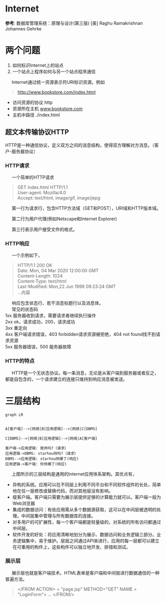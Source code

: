 # Internet
**参考**: 数据库管理系统：原理与设计(第三版) [美] Raghu Ramakrishnan Johannes Gehrke

# 两个问题


1. 如何标识Internet上的站点
2. 一个站点上程序如何与另一个站点程序通信


&ensp;&ensp;&ensp;Internet通过统一资源表示符URI标识资源。例如 
>http://www.bookstore.com/index.html
* 访问资源的协议  http
* 资源所在主机 www.bookstore.com
* 主机中路径   ./index.html

## 超文本传输协议HTTP

HTTP是一种通信协议，定义双方之间的消息结构，使得双方理解对方消息。（客户-服务器协议）
### HTTP请求
&ensp;&ensp;&ensp;一个简单的HTTP请求

>GET index.html HTTP/1.1<br/> 
User-agent: Mozilla/4.0<br/>
Accept: text/html, image/gif, image/jepg<br/>

&ensp;&ensp;&ensp;第一行为请求行，包含HTTP方法域（GET和POST），URI域和HTTP版本域。

&ensp;&ensp;&ensp;第二行为用户代理(例如Netscape和Internet Explorer)

&ensp;&ensp;&ensp;第三行表示用户接受文件的格式。

### HTTP响应
&ensp;&ensp;&ensp;一个示例如下，

>HTTP/1.1 200 OK<br/>
Date: Mon, 04 Mar 2020 12:00:00 GMT<br/>
Content-Length: 1024<br/>
Content-Type: text/html<br/>
Last-Modified: Mon,22 Jun 1998 09:23:24 GMT<br/>
...内容

&ensp;&ensp;&ensp;响应包含状态行、若干消息标题行以及消息体。<br/>
&ensp;&ensp;&ensp;常见的状态码 <br/>
1xx 服务器收到请求，需要请求者继续执行操作<br/>
2xx  ok，请求成功，200，请求成功<br/>
3xx 重定向<br/>
4xx 客户端请求错误，403 forbidden请求资源被拒绝，404 not found找不到请求资源<br/>
5xx 服务器错误，500 服务器故障<br/>

### HTTP的特点
&ensp;&ensp;&ensp;HTTP是一个无状态协议。每一条消息，无论是从客户端到服务器或者反之，都是自包含的，一个请求建立的连接只维持到响应消息被发送。

# 三层结构



```mermaid
graph LR


A[客户端]-->|网络|B[应用逻辑]-->|网络|C[DBMS]

C[DBMS]-->|网络|B[应用逻辑]-->|网络|A[客户端]

```

```sequence
客户端->应用逻辑: 我帅吗?（请求）
应用逻辑->DBMS: starhou帅吗?（请求）
DBMS-->应用逻辑: starhou帅爆了(响应)
应用逻辑->客户端: 你帅爆了(响应)
```

&ensp;&ensp;&ensp;上图所示的三层结构是通用的Internet应用体系架构。其优点有，

* 异构的系统。应用可以在不同层上利用不同平台和不同软件组件的长处，简单地在任一层修改或替换代码，而对其他层没有影响。<br/>
* 瘦客户端。客户端只需要为展示层提供足够的计算能力就可以。客户端一般为Web浏览器<br/>
* 集成的数据访问：有些应用需从多个数据源获取，这可以在中间层被透明的处理。中间层集中管理与所有数据库的连接。
* 对多用户的可扩展性，每一个客户端都是轻量级的，对系统的所有访问都通过中间层。
* 软件开发的好处：将应用清晰地划分为展示、数据访问和业务逻辑三部分。业务逻辑集中，易于维护。层层之间通过API来进行，应用的每一层都可以建立在可重用的构件上，这些构件可以独立地开发、排错和测试。
### 展示层
&ensp;&ensp;&ensp;展示层也就是客户端技术。HTML表单是客户端和中间层进行数据通信的一种普遍方法。

> </FROM ACTION> = "page.jsp" METHOD="GET" NAME = "LoginForm">
...
</FROM/>






